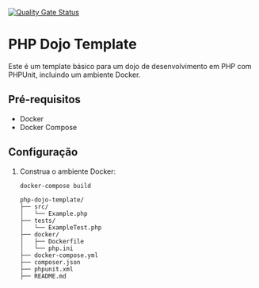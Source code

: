 [![Quality Gate Status](https://sonarcloud.io/api/project_badges/measure?project=lamarques_dojo&metric=alert_status)](https://sonarcloud.io/summary/new_code?id=lamarques_dojo)
# PHP Dojo Template

Este é um template básico para um dojo de desenvolvimento em PHP com PHPUnit, incluindo um ambiente Docker.

## Pré-requisitos

- Docker
- Docker Compose

## Configuração

1. Construa o ambiente Docker:
   ```bash
   docker-compose build
    ```
    ```
    php-dojo-template/
    ├── src/
    │   └── Example.php
    ├── tests/
    │   └── ExampleTest.php
    ├── docker/
    │   ├── Dockerfile
    │   └── php.ini
    ├── docker-compose.yml
    ├── composer.json
    ├── phpunit.xml
    ├── README.md
   ```
   